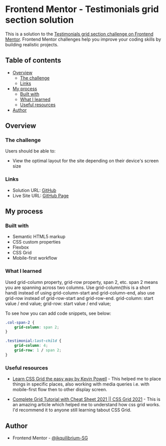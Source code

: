 # Frontend Mentor - Testimonials grid section solution

This is a solution to the [Testimonials grid section challenge on Frontend Mentor](https://www.frontendmentor.io/challenges/testimonials-grid-section-Nnw6J7Un7). Frontend Mentor challenges help you improve your coding skills by building realistic projects. 

## Table of contents

- [Overview](#overview)
  - [The challenge](#the-challenge)
  - [Links](#links)
- [My process](#my-process)
  - [Built with](#built-with)
  - [What I learned](#what-i-learned)
  - [Useful resources](#useful-resources)
- [Author](#author)



## Overview

### The challenge

Users should be able to:

- View the optimal layout for the site depending on their device's screen size

### Links

- Solution URL: [GitHub](https://your-solution-url.com)
- Live Site URL: [GitHub Page](https://your-live-site-url.com)

## My process

### Built with

- Semantic HTML5 markup
- CSS custom properties
- Flexbox
- CSS Grid
- Mobile-first workflow



### What I learned

Used grid-column property, grid-row property, span 2, etc. span 2 means you are spanning across two columns. Use grid-column(this is a short hand) instead of using grid-column-start and grid-column-end, also use grid-row instead of grid-row-start and grid-row-end. 
grid-column: start value / end value;
grid-row: start value / end value;

To see how you can add code snippets, see below:


```css
.col-span-2 {
    grid-column: span 2;
}

.testimonial:last-child {
    grid-column: 4;
    grid-row: 1 / span 2;
} 
```


### Useful resources

- [Learn CSS Grid the easy way by Kevin Powell](https://www.youtube.com/watch?v=rg7Fvvl3taU) - This helped me to place things in specific places, also working with media queries i.e. with mobile-first flow then to other display screen.

- [Complete Grid Tutorial with Cheat Sheet 2021 || CSS Grid 2021](https://www.youtube.com/watch?v=VXW1r09Y6Tw) - This is an amazing article which helped me to understand how css grid works. I'd recommend it to anyone still learning tabout CSS Grid.



## Author

- Frontend Mentor - [@ikquilibrium-SG](https://www.frontendmentor.io/profile/Ikquilibrium-SG)
